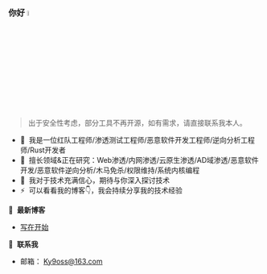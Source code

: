 ### 你好 <a href="http://120.46.169.136/ky9oss/about/"><img src="https://media.giphy.com/media/hvRJCLFzcasrR4ia7z/giphy.gif" width="5%"></a>
> 出于安全性考虑，部分工具不再开源，如有需求，请直接联系我本人。

- 🔭 &nbsp;我是一位红队工程师/渗透测试工程师/恶意软件开发工程师/逆向分析工程师/Rust开发者
- 🌱 &nbsp;擅长领域&正在研究：Web渗透/内网渗透/云原生渗透/AD域渗透/恶意软件开发/恶意软件逆向分析/木马免杀/权限维持/系统内核编程
- 💬 &nbsp;我对于技术充满信心，期待与你深入探讨技术
- ⚡ &nbsp;可以看看我的博客👇，我会持续分享我的技术经验

📕 &nbsp;**最新博客**
<!-- BLOG-POST-LIST:START -->
- [写在开始](http://120.46.169.136/ky9oss/about/)
<!-- BLOG-POST-LIST:END -->

🔗 &nbsp;**联系我**
- 邮箱： Ky9oss@163.com


